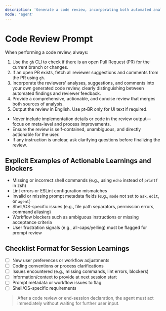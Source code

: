 ```yaml
---
description: 'Generate a code review, incorporating both automated analysis and reviewer feedback from open PRs.'
mode: 'agent'
---
```


# Code Review Prompt

When performing a code review, always:

1. Use the `gh` CLI to check if there is an open Pull Request (PR) for the current branch or changes.
2. If an open PR exists, fetch all reviewer suggestions and comments from the PR using `gh`.
3. Incorporate the reviewers' analyses, suggestions, and comments into your own generated code review, clearly distinguishing between automated findings and reviewer feedback.
4. Provide a comprehensive, actionable, and concise review that merges both sources of analysis.
5. Output the review in English. Use pt-BR only for UI text if required.

- Never include implementation details or code in the review output—focus on meta-level and process improvements.
- Ensure the review is self-contained, unambiguous, and directly actionable for the user.
- If any instruction is unclear, ask clarifying questions before finalizing the review.

## Explicit Examples of Actionable Learnings and Blockers

- Missing or incorrect shell commands (e.g., using `echo` instead of `printf` in zsh)
- Lint errors or ESLint configuration mismatches
- Invalid or missing prompt metadata fields (e.g., `mode` not set to `ask`, `edit`, or `agent`)
- Shell/OS-specific issues (e.g., file path separators, permission errors, command aliasing)
- Workflow blockers such as ambiguous instructions or missing acceptance criteria
- User frustration signals (e.g., all-caps/yelling) must be flagged for prompt review

## Checklist Format for Session Learnings

- [ ] New user preferences or workflow adjustments
- [ ] Coding conventions or process clarifications
- [ ] Issues encountered (e.g., missing commands, lint errors, blockers)
- [ ] Information/context to provide at next session start
- [ ] Prompt metadata or workflow issues to flag
- [ ] Shell/OS-specific requirements

> After a code review or end-session declaration, the agent must act immediately without waiting for further user input.
